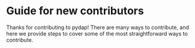 # Guide for new contributors

Thanks for contributing to pydap! There are many ways to contribute, and here we
provide steps to cover some of the most straightforward ways to contribute.

```{tableofcontents}

```
